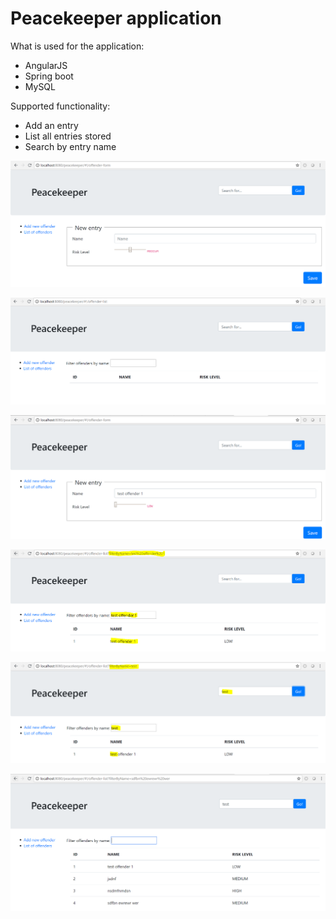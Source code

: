 # Peacekeeper application

What is used for the application:
- AngularJS
- Spring boot
- MySQL
 
Supported functionality:
- Add an entry
- List all entries stored
- Search by entry name


![alt text](https://raw.githubusercontent.com/oleksiilv/peacekeeper/master/docs/screenshots/add-offender-form.PNG)

![alt text](https://raw.githubusercontent.com/oleksiilv/peacekeeper/master/docs/screenshots/initial-page.PNG)

![alt text](https://raw.githubusercontent.com/oleksiilv/peacekeeper/master/docs/screenshots/test-offender-1-form.PNG)

![alt text](https://raw.githubusercontent.com/oleksiilv/peacekeeper/master/docs/screenshots/test-offender-1-list.PNG)

![alt text](https://raw.githubusercontent.com/oleksiilv/peacekeeper/master/docs/screenshots/test-offender-1-search.PNG)

![alt text](https://raw.githubusercontent.com/oleksiilv/peacekeeper/master/docs/screenshots/list-of-offenders.PNG)
